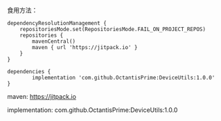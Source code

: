 食用方法：

	dependencyResolutionManagement {
		repositoriesMode.set(RepositoriesMode.FAIL_ON_PROJECT_REPOS)
		repositories {
			mavenCentral()
			maven { url 'https://jitpack.io' }
		}
	}

 	dependencies {
	        implementation 'com.github.OctantisPrime:DeviceUtils:1.0.0'
	}

 maven:
 	https://jitpack.io

  implementation:
  	com.github.OctantisPrime:DeviceUtils:1.0.0
 
